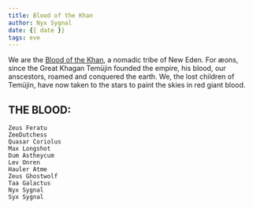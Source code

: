 ```yaml
---
title: Blood of the Khan
author: Nyx Sygnal
date: {{ date }}
tags: eve
---
```


We are the [Blood of the Khan](https://eve.tenzin.ca/), a nomadic tribe of New Eden.  For æons, since the Great Khagan Temüjin founded the empire, his blood, our anscestors, roamed and conquered the earth.  We, the lost children of Temüjin, have now taken to the stars to paint the skies in red giant blood.

## THE BLOOD:

```
Zeus Feratu
ZeeDutchess
Quasar Coriolus
Max Longshot
Dum Astheycum
Lev Onren
Hauler Atme
Zeus Ghostwolf
Taa Galactus
Nyx Sygnal
Syx Sygnal
```